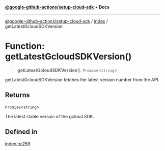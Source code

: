 [**@google-github-actions/setup-cloud-sdk**](../../README.md) • **Docs**

***

[@google-github-actions/setup-cloud-sdk](../../modules.md) / [index](../README.md) / getLatestGcloudSDKVersion

# Function: getLatestGcloudSDKVersion()

> **getLatestGcloudSDKVersion**(): `Promise`\<`string`\>

getLatestGcloudSDKVersion fetches the latest version number from the API.

## Returns

`Promise`\<`string`\>

The latest stable version of the gcloud SDK.

## Defined in

[index.ts:259](https://github.com/google-github-actions/setup-cloud-sdk/blob/main/src/index.ts#L259)
